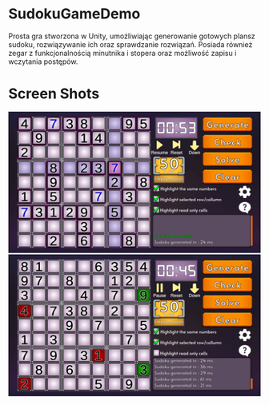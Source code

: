 # SudokuGameDemo
Prosta gra stworzona w Unity, umożliwiając generowanie gotowych plansz sudoku, rozwiązywanie ich oraz sprawdzanie rozwiązań. Posiada również zegar z funkcjonalnością minutnika i stopera oraz możliwość zapisu i wczytania postępów.


# Screen Shots
![screen01](screenshots/Screen01.png)
 <br />
 ![screen02](screenshots/Screen02.png)
